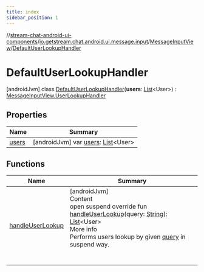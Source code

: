 ```yaml
---
title: index
sidebar_position: 1
---
```

//[stream-chat-android-ui-components](../../../../index.md)/[io.getstream.chat.android.ui.message.input](../../index.md)/[MessageInputView](../index.md)/[DefaultUserLookupHandler](index.md)



# DefaultUserLookupHandler  
 [androidJvm] class [DefaultUserLookupHandler](index.md)(**users**: [List](https://kotlinlang.org/api/latest/jvm/stdlib/kotlin.collections/-list/index.html)&lt;User&gt;) : [MessageInputView.UserLookupHandler](../UserLookupHandler/index.md)   


## Properties  
  
|  Name |  Summary | 
|---|---|
| <a name="io.getstream.chat.android.ui.message.input/MessageInputView.DefaultUserLookupHandler/users/#/PointingToDeclaration/"></a>[users](users.md)| <a name="io.getstream.chat.android.ui.message.input/MessageInputView.DefaultUserLookupHandler/users/#/PointingToDeclaration/"></a> [androidJvm] var [users](users.md): [List](https://kotlinlang.org/api/latest/jvm/stdlib/kotlin.collections/-list/index.html)&lt;User&gt;   <br/>|


## Functions  
  
|  Name |  Summary | 
|---|---|
| <a name="io.getstream.chat.android.ui.message.input/MessageInputView.DefaultUserLookupHandler/handleUserLookup/#kotlin.String/PointingToDeclaration/"></a>[handleUserLookup](handleUserLookup.md)| <a name="io.getstream.chat.android.ui.message.input/MessageInputView.DefaultUserLookupHandler/handleUserLookup/#kotlin.String/PointingToDeclaration/"></a>[androidJvm]  <br/>Content  <br/>open suspend override fun [handleUserLookup](handleUserLookup.md)(query: [String](https://kotlinlang.org/api/latest/jvm/stdlib/kotlin/-string/index.html)): [List](https://kotlinlang.org/api/latest/jvm/stdlib/kotlin.collections/-list/index.html)&lt;User&gt;  <br/>More info  <br/>Performs users lookup by given [query](handleUserLookup.md) in suspend way.  <br/><br/><br/>|

